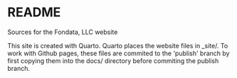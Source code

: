 # README

Sources for the Fondata, LLC website

This site is created with Quarto. Quarto places the website files in _site/. To work with Github pages, these files are commited to the 'publish' branch by first copying them into the docs/ directory before commiting the publish branch. 

